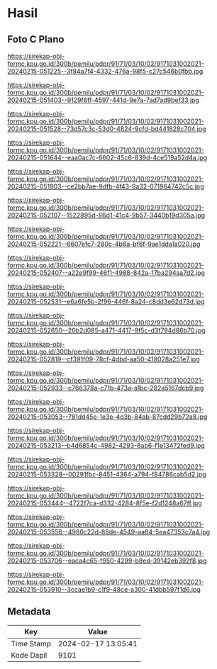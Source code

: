 # Hasil

## Foto C Plano

https://sirekap-obj-formc.kpu.go.id/300b/pemilu/pdpr/91/71/03/10/02/9171031002021-20240215-051225--3f84a7f4-4332-476a-98f5-c27c546b0fbb.jpg

https://sirekap-obj-formc.kpu.go.id/300b/pemilu/pdpr/91/71/03/10/02/9171031002021-20240215-051403--9129f6ff-4597-441d-9e7a-7ad7ad9bef33.jpg

https://sirekap-obj-formc.kpu.go.id/300b/pemilu/pdpr/91/71/03/10/02/9171031002021-20240215-051528--73d57c3c-53d0-4824-9cfd-bd441828c704.jpg

https://sirekap-obj-formc.kpu.go.id/300b/pemilu/pdpr/91/71/03/10/02/9171031002021-20240215-051644--eaa0ac7c-6602-45c6-839d-4ce519a52d4a.jpg

https://sirekap-obj-formc.kpu.go.id/300b/pemilu/pdpr/91/71/03/10/02/9171031002021-20240215-051903--ce2bb7ae-9dfb-4f43-8a32-071964742c5c.jpg

https://sirekap-obj-formc.kpu.go.id/300b/pemilu/pdpr/91/71/03/10/02/9171031002021-20240215-052107--1522895d-86d1-41c4-9b57-3440b19d305a.jpg

https://sirekap-obj-formc.kpu.go.id/300b/pemilu/pdpr/91/71/03/10/02/9171031002021-20240215-052221--6607efc7-280c-4b8a-bf6f-9ae1dda1a020.jpg

https://sirekap-obj-formc.kpu.go.id/300b/pemilu/pdpr/91/71/03/10/02/9171031002021-20240215-052407--a22e9f99-46f1-4988-842a-17ba294aa7d2.jpg

https://sirekap-obj-formc.kpu.go.id/300b/pemilu/pdpr/91/71/03/10/02/9171031002021-20240215-052531--e6a6fe5b-2f96-446f-8a24-c8dd3e62d73d.jpg

https://sirekap-obj-formc.kpu.go.id/300b/pemilu/pdpr/91/71/03/10/02/9171031002021-20240215-052650--20b2d085-a471-4417-9f5c-d3f794d86b70.jpg

https://sirekap-obj-formc.kpu.go.id/300b/pemilu/pdpr/91/71/03/10/02/9171031002021-20240215-052819--cf391f09-78cf-4dbd-aa50-418028a251e7.jpg

https://sirekap-obj-formc.kpu.go.id/300b/pemilu/pdpr/91/71/03/10/02/9171031002021-20240215-052933--c766378a-c71b-473a-a1bc-282a5167dcb9.jpg

https://sirekap-obj-formc.kpu.go.id/300b/pemilu/pdpr/91/71/03/10/02/9171031002021-20240215-053053--781dd45e-1e3e-4d3b-84ab-87cdd29b72a8.jpg

https://sirekap-obj-formc.kpu.go.id/300b/pemilu/pdpr/91/71/03/10/02/9171031002021-20240215-053213--b4d6854c-4982-4293-8ab6-f1e13472fed9.jpg

https://sirekap-obj-formc.kpu.go.id/300b/pemilu/pdpr/91/71/03/10/02/9171031002021-20240215-053328--00291fbc-8451-4364-a794-f84786cab5d2.jpg

https://sirekap-obj-formc.kpu.go.id/300b/pemilu/pdpr/91/71/03/10/02/9171031002021-20240215-053444--4722f7ca-d332-4284-8f5e-f2d1248a67ff.jpg

https://sirekap-obj-formc.kpu.go.id/300b/pemilu/pdpr/91/71/03/10/02/9171031002021-20240215-053556--4980c22d-88de-4549-aa64-5ea47353c7a4.jpg

https://sirekap-obj-formc.kpu.go.id/300b/pemilu/pdpr/91/71/03/10/02/9171031002021-20240215-053706--eaca4c65-f950-4299-b8ed-39142eb392f8.jpg

https://sirekap-obj-formc.kpu.go.id/300b/pemilu/pdpr/91/71/03/10/02/9171031002021-20240215-053910--3ccae1b9-c1f9-48ce-a300-41dbb597f1d6.jpg


## Metadata

| Key        | Value               |
| ---------- | ------------------- |
| Time Stamp | 2024-02-17 13:05:41 |
| Kode Dapil | 9101                |



